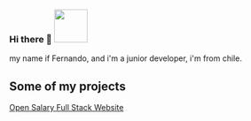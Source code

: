 ### Hi there 👋 <img src="https://veekun.com/dex/media/pokemon/global-link/202.png" height="60px" >
my name if Fernando, and i'm a junior developer, i'm from chile.

<!--
**fcastillor90/fcastillor90** is a ✨ _special_ ✨ repository because its `README.md` (this file) appears on your GitHub profile.

Here are some ideas to get you started:

- 🔭 I’m currently working on ...
- 🌱 I’m currently learning ...
- 👯 I’m looking to collaborate on ...
- 🤔 I’m looking for help with ...
- 💬 Ask me about ...
- 📫 How to reach me: ...
- 😄 Pronouns: ...
- ⚡ Fun fact: ...
-->


<h2>Some of my projects </h2>
<p><a href="https://opentech-6mbxd4d3w-fernando-castillos-projects.vercel.app/">Open Salary Full Stack Website </p>

